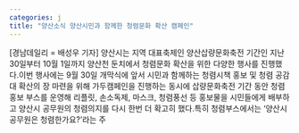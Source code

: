 ```yaml
---
categories: j
title: "양산소식 양산시민과 함께한 청렴문화 확산 캠페인"
---
```

[경남데일리 = 배성우 기자] 양산시는 지역 대표축제인 양산삽량문화축전 기간인 지난 30일부터 10월 1일까지 양산천 둔치에서 청렴문화 확산을 위한 다양한 행사를 진행했다.이번 행사에는 9월 30일 개막식에 앞서 시민과 함께하는 청렴시책 홍보 및 청렴 공감대 확산의 장 마련을 위해 가두캠페인을 진행하는 동시에 삽량문화축전 기간 동안 청렴홍보 부스를 운영해 리플릿, 손소독제, 마스크, 청렴풍선 등 홍보물을 시민들에게 배부하고 양산시 공무원의 청렴의지를 다시 한번 더 확고히 했다.특히 청렴부스에서는 ‘양산시공무원은 청렴한가요?’라는 주